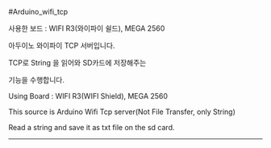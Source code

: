 #Arduino_wifi_tcp

사용한 보드 : WIFI R3(와이파이 쉴드), MEGA 2560

아두이노 와이파이 TCP 서버입니다.

TCP로 String 을 읽어와 SD카드에 저장해주는

기능을 수행합니다.

Using Board : WIFI R3(WIFI Shield), MEGA 2560

This source is Arduino Wifi Tcp server(Not File Transfer, only String)

Read a string and save it as txt file on the sd card.

---
